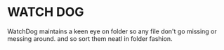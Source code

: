 # WATCH DOG
WatchDog maintains a keen eye on folder so any file don't go missing or messing around.
and so sort them neatl in folder fashion.